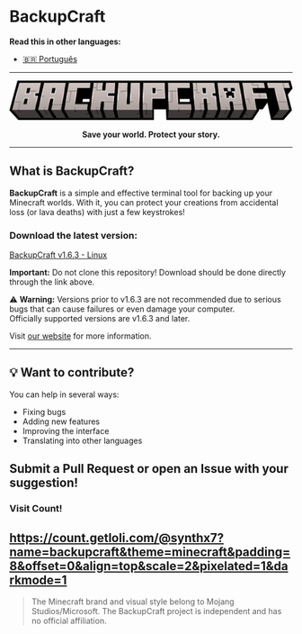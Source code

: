 # BackupCraft

**Read this in other languages:**
- [🇧🇷 Português](README.pt.md)

---

<a href="https://github.com/SynthX7/BackupCraft/">
<p align="center">
  <img src="backupcraft.png" alt="BackupCraft banner">
</p>
</a>
<p align="center"><strong>Save your world. Protect your story.</strong></p>

---

## What is BackupCraft?

**BackupCraft** is a simple and effective terminal tool for backing up your Minecraft worlds. With it, you can protect your creations from accidental loss (or lava deaths) with just a few keystrokes!

### Download the latest version:
[BackupCraft v1.6.3 - Linux](https://github.com/SynthX7/BackupCraft/releases/tag/v1.6.3)

**Important:** Do not clone this repository! Download should be done directly through the link above.

⚠️ **Warning:** Versions prior to v1.6.3 are not recommended due to serious bugs that can cause failures or even damage your computer.  
Officially supported versions are v1.6.3 and later.

Visit [our website](https://backupcraft.netlify.app/) for more information.

---

## 💡 Want to contribute?

You can help in several ways:
- Fixing bugs
- Adding new features
- Improving the interface
- Translating into other languages

Submit a Pull Request or open an Issue with your suggestion!
---
### Visit Count!
https://count.getloli.com/@synthx7?name=backupcraft&theme=minecraft&padding=8&offset=0&align=top&scale=2&pixelated=1&darkmode=1
---
> The Minecraft brand and visual style belong to Mojang Studios/Microsoft. The BackupCraft project is independent and has no official affiliation.
